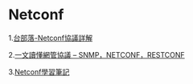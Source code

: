 # Netconf

1.[台部落-Netconf協議詳解](https://www.twblogs.net/a/5b899a0f2b71775d1ce2b15d)

2.[一文讀懂網管協議 – SNMP，NETCONF，RESTCONF](https://codingnote.cc/zh-tw/p/329134/)

3.[Netconf學習筆記](https://cshihong.github.io/2019/12/29/Netconf%E5%8D%8F%E8%AE%AE%E5%AD%A6%E4%B9%A0%E7%AC%94%E8%AE%B0/#Netconf%E6%A0%87%E5%87%86%E8%83%BD%E5%8A%9B%EF%BC%9A)
